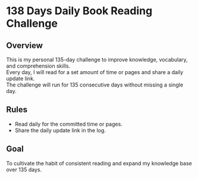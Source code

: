 # 138 Days Daily Book Reading Challenge

## Overview
This is my personal 135-day challenge to improve knowledge, vocabulary, and comprehension skills.  
Every day, I will read for a set amount of time or pages and share a daily update link.  
The challenge will run for 135 consecutive days without missing a single day.

## Rules
- Read daily for the committed time or pages.
- Share the daily update link in the log.

## Goal
To cultivate the habit of consistent reading and expand my knowledge base over 135 days.
